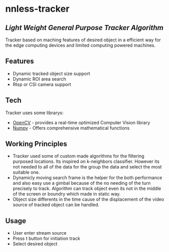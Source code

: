 # nnless-tracker

## _Light Weight General Purpose Tracker Algorithm_

Tracker based on maching features of desired object in a efficient way for 
the edge computing devices and limited computing powered machines.

## Features

- Dynamic tracked object size support  
- Dynamic ROI area search 
- Rtsp or CSI camera support 

## Tech

Tracker uses some librarys:

- [OpenCV] - provides a real-time optimized Computer Vision library
- [Numpy] - Offers comprehensive mathematical functions

## Working Principles

 - Tracker used some of custom made algorithms for the filtering purposed locations. Its inspired on k-neighbors classifier. However its not needed to all of the data for the group the data and select the most suitable one. 
 - Dynamicly moving search frame is the helper for the both performance and also easy use a gimbal because of the no needing of the turn precisely to track. Algorithm can track object even its not in the middle of the screen or boundry which made in static way.
 - Object size differents in the time cause of the displacement of the video source of tracked object can be handled.

## Usage

- User enter stream source
- Press t button for initiation track 
- Select desired object  


[//]: # (These are reference links used in the body of this note and get stripped out when the markdown processor does its job. There is no need to format nicely because it shouldn't be seen. Thanks SO - http://stackoverflow.com/questions/4823468/store-comments-in-markdown-syntax)

   [Numpy]: <https://numpy.org>
   
   [OpenCV]: <https://opencv.org>

